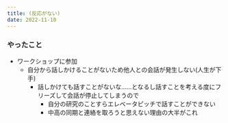 ```yaml
---
title: (反応がない)
date: 2022-11-10
---
```


### やったこと
+ ワークショップに参加
  + 自分から話しかけることがないため他人との会話が発生しない(人生が下手)
    + 話しかけても話すことがないな……となるし話すことを考える度にフリーズして会話が停止してしまうので
      + 自分の研究のことすらエレベータピッチで話すことができない
      + 中高の同期と連絡を取ろうと思えない理由の大半がこれ
